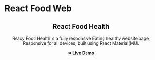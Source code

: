 # React Food Web

<div align="center">

  <h2 align="center">React Food Health</h2>

  Reacy Food Health is a fully responsive Eating healthy website page, <br />Responsive for all devices, built using React Material(MUI.

  <a href="https://mp3mba.github.io/vue-charity-website/"><strong>➥ Live Demo</strong></a>

</div>
 
